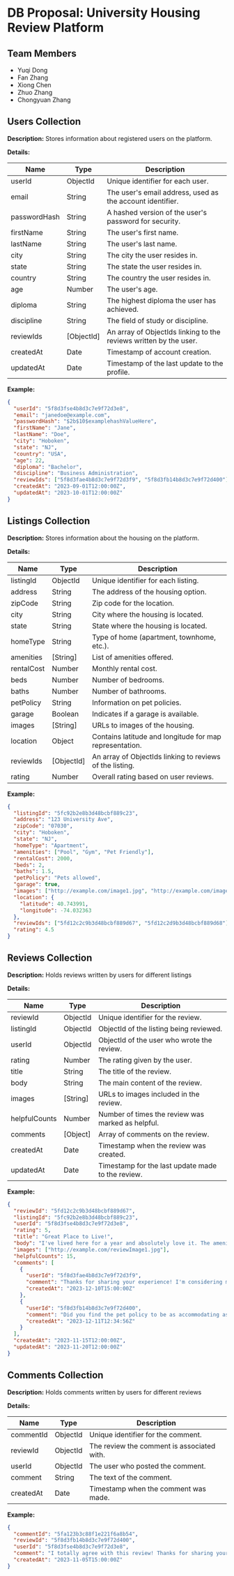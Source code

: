 # DB Proposal: University Housing Review Platform

## Team Members

- Yuqi Dong
- Fan Zhang
- Xiong Chen
- Zhuo Zhang
- Chongyuan Zhang

## Users Collection

**Description:** Stores information about registered users on the platform.

**Details:**

| Name          | Type      | Description                                        |
|---------------|-----------|----------------------------------------------------|
| userId        | ObjectId  | Unique identifier for each user.                   |
| email         | String    | The user's email address, used as the account identifier. |
| passwordHash  | String    | A hashed version of the user's password for security. |
| firstName     | String    | The user's first name.                             |
| lastName      | String    | The user's last name.                              |
| city          | String    | The city the user resides in.                      |
| state         | String    | The state the user resides in.                     |
| country       | String    | The country the user resides in.                   |
| age           | Number    | The user's age.                                    |
| diploma       | String    | The highest diploma the user has achieved.         |
| discipline    | String    | The field of study or discipline.                  |
| reviewIds     | [ObjectId]| An array of ObjectIds linking to the reviews written by the user. |
| createdAt     | Date      | Timestamp of account creation.                     |
| updatedAt     | Date      | Timestamp of the last update to the profile.       |

**Example:**

```json
{
  "userId": "5f8d3fse4b8d3c7e9f72d3e8",
  "email": "janedoe@example.com",
  "passwordHash": "$2b$10$examplehashValueHere",
  "firstName": "Jane",
  "lastName": "Doe",
  "city": "Hoboken",
  "state": "NJ",
  "country": "USA",
  "age": 22,
  "diploma": "Bachelor",
  "discipline": "Business Administration",
  "reviewIds": ["5f8d3fae4b8d3c7e9f72d3f9", "5f8d3fb14b8d3c7e9f72d400"],
  "createdAt": "2023-09-01T12:00:00Z",
  "updatedAt": "2023-10-01T12:00:00Z"
}
```

## Listings Collection

**Description:** Stores information about the housing on the platform.

**Details:**

| Name       | Type        | Description                                 |
|------------|-------------|---------------------------------------------|
| listingId  | ObjectId    | Unique identifier for each listing.         |
| address    | String      | The address of the housing option.          |
| zipCode    | String      | Zip code for the location.                  |
| city       | String      | City where the housing is located.          |
| state      | String      | State where the housing is located.         |
| homeType   | String      | Type of home (apartment, townhome, etc.).   |
| amenities  | [String]    | List of amenities offered.                  |
| rentalCost | Number      | Monthly rental cost.                        |
| beds       | Number      | Number of bedrooms.                         |
| baths      | Number      | Number of bathrooms.                        |
| petPolicy  | String      | Information on pet policies.                |
| garage     | Boolean     | Indicates if a garage is available.         |
| images     | [String]    | URLs to images of the housing.              |
| location   | Object      | Contains latitude and longitude for map representation. |
| reviewIds  | [ObjectId]  | An array of ObjectIds linking to reviews of the listing. |
| rating     | Number      | Overall rating based on user reviews.       |

**Example:**

```json
{
  "listingId": "5fc92b2e8b3d48bcbf889c23",
  "address": "123 University Ave",
  "zipCode": "07030",
  "city": "Hoboken",
  "state": "NJ",
  "homeType": "Apartment",
  "amenities": ["Pool", "Gym", "Pet Friendly"],
  "rentalCost": 2000,
  "beds": 2,
  "baths": 1.5,
  "petPolicy": "Pets allowed",
  "garage": true,
  "images": ["http://example.com/image1.jpg", "http://example.com/image2.jpg"],
  "location": {
    "latitude": 40.743991,
    "longitude": -74.032363
  },
  "reviewIds": ["5fd12c2c9b3d48bcbf889d67", "5fd12c2d9b3d48bcbf889d68"],
  "rating": 4.5
}
```

## Reviews Collection

**Description:** Holds reviews written by users for different listings

**Details:**

| Name          | Type       | Description                                       |
|---------------|------------|---------------------------------------------------|
| reviewId      | ObjectId   | Unique identifier for the review.                 |
| listingId     | ObjectId   | ObjectId of the listing being reviewed.           |
| userId        | ObjectId   | ObjectId of the user who wrote the review.        |
| rating        | Number     | The rating given by the user.                     |
| title         | String     | The title of the review.                          |
| body          | String     | The main content of the review.                   |
| images        | [String]   | URLs to images included in the review.            |
| helpfulCounts | Number     | Number of times the review was marked as helpful. |
| comments      | [Object]   | Array of comments on the review.                  |
| createdAt     | Date       | Timestamp when the review was created.            |
| updatedAt     | Date       | Timestamp for the last update made to the review. |

**Example:**

```json
{
  "reviewId": "5fd12c2c9b3d48bcbf889d67",
  "listingId": "5fc92b2e8b3d48bcbf889c23",
  "userId": "5f8d3fse4b8d3c7e9f72d3e8",
  "rating": 5,
  "title": "Great Place to Live!",
  "body": "I've lived here for a year and absolutely love it. The amenities are fantastic, and it's so close to the university. Highly recommend to anyone looking for a place in Hoboken.",
  "images": ["http://example.com/reviewImage1.jpg"],
  "helpfulCounts": 15,
  "comments": [
    {
      "userId": "5f8d3fae4b8d3c7e9f72d3f9",
      "comment": "Thanks for sharing your experience! I'm considering moving here.",
      "createdAt": "2023-12-10T15:00:00Z"
    },
    {
      "userId": "5f8d3fb14b8d3c7e9f72d400",
      "comment": "Did you find the pet policy to be as accommodating as advertised?",
      "createdAt": "2023-12-11T12:34:56Z"
    }
  ],
  "createdAt": "2023-11-15T12:00:00Z",
  "updatedAt": "2023-11-20T12:00:00Z"
}
```

## Comments Collection

**Description:** Holds comments written by users for different reviews

**Details:**

| Name       | Type      | Description                                       |
|------------|-----------|---------------------------------------------------|
| commentId  | ObjectId  | Unique identifier for the comment.                |
| reviewId   | ObjectId  | The review the comment is associated with.        |
| userId     | ObjectId  | The user who posted the comment.                  |
| comment    | String    | The text of the comment.                          |
| createdAt  | Date      | Timestamp when the comment was made.              |

**Example:**

```json
{
  "commentId": "5fa123b3c88f1e221f6a8b54",
  "reviewId": "5f8d3fb14b8d3c7e9f72d400",
  "userId": "5f8d3fse4b8d3c7e9f72d3e8",
  "comment": "I totally agree with this review! Thanks for sharing your experience.",
  "createdAt": "2023-11-05T15:00:00Z"
}
```